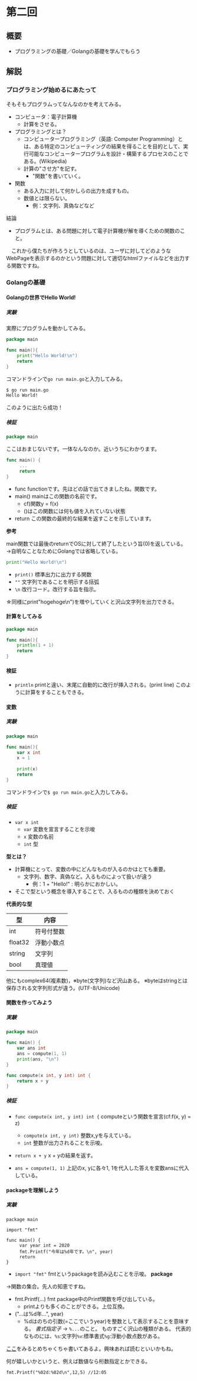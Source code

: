 # 第二回
## 概要
- プログラミングの基礎／Golangの基礎を学んでもらう

## 解説
### プログラミング始めるにあたって
そもそもプログラムってなんなのかを考えてみる。
- コンピュータ：電子計算機
  - 計算をさせる。
- プログラミングとは？
  - コンピュータープログラミング（英語: Computer Programming）とは、ある特定のコンピューティングの結果を得ることを目的として、実行可能なコンピュータープログラムを設計・構築するプロセスのことである。(Wikipedia)
  - 計算の"させ方"を記す。
    - "関数"を書いていく。 
- 関数
  - ある入力に対して何かしらの出力を成すもの。
  - 数値とは限らない。
    - 例：文字列、真偽などなど

結論
- プログラムとは、ある問題に対して電子計算機が解を導くための関数のこと。

　これから僕たちが作ろうとしているのは、ユーザに対してどのようなWebPageを表示するのかという問題に対して適切なhtmlファイルなどを出力する関数ですね。

### Golangの基礎
#### Golangの世界でHello World!
##### 実験
実際にプログラムを動かしてみる。

```go
package main

func main(){
	print("Hello World!\n")
	return
}

```

コマンドラインで`go run main.go`と入力してみる。

```sh
$ go run main.go
Hello World!
```
このように出たら成功！

##### 検証
```go
package main
```
ここはおまじないです。一体なんなのか。近いうちにわかります。

```go
func main() {
     ...
     return
}
```
- func		functionです。先ほどの話で出てきましたね。関数です。
- main()	mainはこの関数の名前です。
  - cf)関数y = f(x)
  - ()はこの関数には何も値を入れていない状態
- return	この関数の最終的な結果を返すことを示しています。

**参考**

main関数では最後のreturnでOSに対して終了したという旨(0)を返している。
→自明なことなためにGolangでは省略している。

```go
print("Hello World!\n")
```
- `print()`	標準出力に出力する関数
- `""`		文字列であることを明示する括弧
- `\n`		改行コード。改行する旨を指示。

☆同様にprint"hogehoge\n")を増やしていくと沢山文字列を出力できる。

#### 計算をしてみる
```go
package main

func main(){
	println(1 + 1)
	return
}
```

#### 検証
- `println`	printと違い、末尾に自動的に改行が挿入される。(print line)
このように計算をすることもできる。


#### 変数
##### 実験
```go
package main

func main(){
	var x int
	x = 1
	
	print(x)
	return
}
```

コマンドラインで`$ go run main.go`と入力してみる。

##### 検証
- `var x int`
  - `var`	変数を宣言することを示唆
  - `x`		変数の名前
  - `int`	型

**型とは？**
- 計算機にとって、変数の中にどんなものが入るのかはとても重要。
  - 文字列、数字、真偽など。入るものによって扱いが違う
    - 例：1 + "Hello!" : 明らかにおかしい。
- そこで型という概念を導入することで、入るものの種類を決めておく

**代表的な型**

|型|内容|
| ---- | ---- |
|int|符号付整数|
|float32|浮動小数点|
|string|文字列|
|bool|真理値|

他にもcomplex64(複素数)，※byte(文字列)など沢山ある。
※byteはstringとは保存される文字列形式が違う。(UTF-8/Unicode)

#### 関数を作ってみよう
##### 実験
```go
package	main

func main() {
	var ans int
	ans = compute(1, 1)
	print(ans, "\n")
}

func compute(x int, y int) int {
	return x + y
}
```
##### 検証
- `func compute(x int, y int) int {`	computeという関数を宣言(cf:f(x, y) = z)
  - `compute(x int, y int)`    	  	整数x,yを与えている。
  - `int`				整数が出力されることを示唆。
- `return x + y`			x + yの結果を返す。

- `ans = compute(1, 1)`			上記のx, yに各々1, 1を代入した答えを変数ansに代入している。

#### packageを理解しよう
##### 実験
```
package main

import "fmt"

func main() {
     var year int = 2020
     fmt.Printf("今年は%d年です。\n", year)
     return
}

```

- `import "fmt"`	fmtというpackageを読み込むことを示唆。
**package**

→関数の集合。先人の知恵ですね。

- fmt.Printf(...)		fmt package中のPrintf関数を呼び出している。
  - printよりも多くのことができる。上位互換。
- ("...は%d年...", year)
  - %dはのちの引数(=ここでいうyear)を整数として表示することを意味する。
*書式指定子*
→ `%...`のこと。
ものすごく沢山の種類がある。
代表的なものには、`%s`:文字列`%v`:標準書式`%g`:浮動小数点数がある。

[ここ](https://qiita.com/rock619/items/14eb2b32f189514b5c3c)をみるとめちゃくちゃ書いてあるよ。興味あれば読むといいかもね。

何が嬉しいかというと、例えば数値なら桁数指定とかできる。

`fmt.Printf("%02d:%02d\n",12,5) //12:05`

